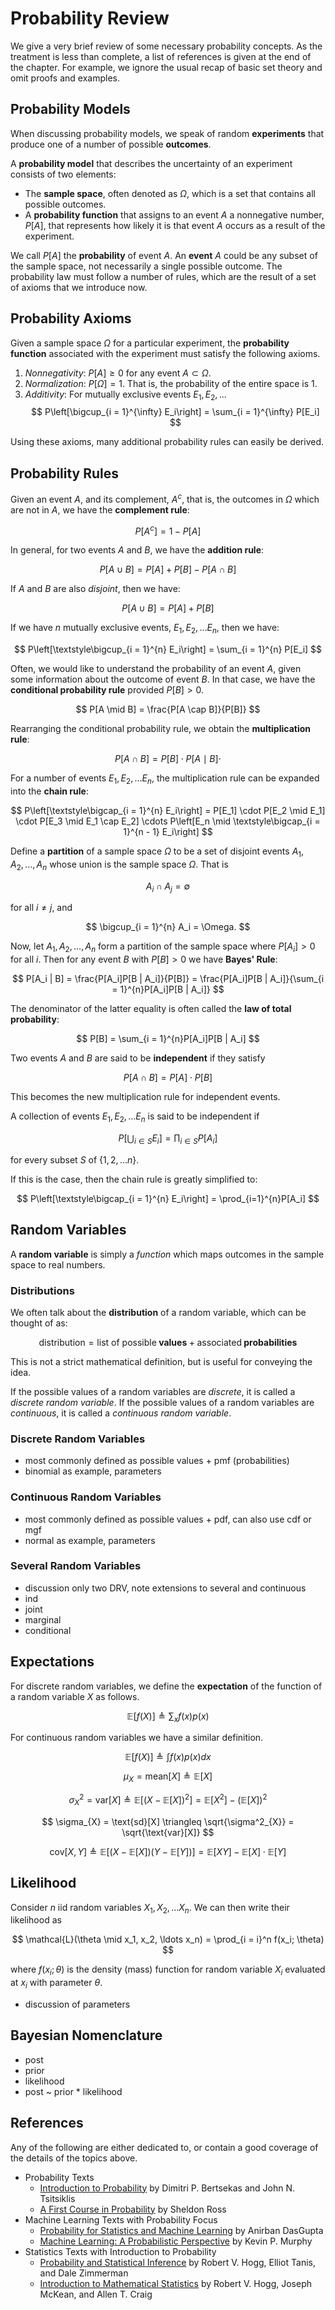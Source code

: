 # Probability Review

We give a very brief review of some necessary probability concepts. As the treatment is less than complete, a list of references is given at the end of the chapter. For example, we ignore the usual recap of basic set theory and omit proofs and examples.


## Probability Models

When discussing probability models, we speak of random **experiments** that produce one of a number of possible **outcomes**.

A **probability model** that describes the uncertainty of an experiment consists of two elements:

- The **sample space**, often denoted as $\Omega$, which is a set that contains all possible outcomes.
-  A **probability function** that assigns to an event $A$ a nonnegative number, $P[A]$, that represents how likely it is that event $A$ occurs as a result of the experiment.

We call $P[A]$ the **probability** of event $A$. An **event** $A$ could be any subset of the sample space, not necessarily a single possible outcome. The probability law must follow a number of rules, which are the result of a set of axioms that we introduce now.


## Probability Axioms

Given a sample space $\Omega$ for a particular experiment, the **probability function** associated with the experiment must satisfy the following axioms.

1. *Nonnegativity*: $P[A] \geq 0$ for any event $A \subset \Omega$.
2. *Normalization*: $P[\Omega] = 1$. That is, the probability of the entire space is 1.
3. *Additivity*: For mutually exclusive events $E_1, E_2, \ldots$
$$
P\left[\bigcup_{i = 1}^{\infty} E_i\right] = \sum_{i = 1}^{\infty} P[E_i]
$$

Using these axioms, many additional probability rules can easily be derived.


## Probability Rules

Given an event $A$, and its complement, $A^c$, that is, the outcomes in $\Omega$ which are not in $A$, we have the **complement rule**:

$$
P[A^c] = 1 - P[A]
$$

In general, for two events $A$ and $B$, we have the **addition rule**:

$$
P[A \cup B] = P[A] + P[B] - P[A \cap B]
$$

If $A$ and $B$ are also *disjoint*, then we have:

$$
P[A \cup B] = P[A] + P[B]
$$

If we have $n$ mutually exclusive events, $E_1, E_2, \ldots E_n$, then we have:

$$
P\left[\textstyle\bigcup_{i = 1}^{n} E_i\right] = \sum_{i = 1}^{n} P[E_i]
$$

Often, we would like to understand the probability of an event $A$, given some information about the outcome of event $B$. In that case, we have the **conditional probability rule** provided $P[B] > 0$.  

$$
P[A \mid B] = \frac{P[A \cap B]}{P[B]}
$$

Rearranging the conditional probability rule, we obtain the **multiplication rule**:

$$
P[A \cap B] = P[B] \cdot P[A \mid B] \cdot 
$$

For a number of events $E_1, E_2, \ldots E_n$, the multiplication rule can be expanded into the **chain rule**:

$$
P\left[\textstyle\bigcap_{i = 1}^{n} E_i\right] = P[E_1] \cdot P[E_2 \mid E_1] \cdot P[E_3 \mid E_1 \cap E_2] \cdots P\left[E_n \mid \textstyle\bigcap_{i = 1}^{n - 1} E_i\right] 
$$

Define a **partition** of a sample space $\Omega$ to be a set of disjoint events $A_1, A_2, \ldots, A_n$ whose union is the sample space $\Omega$. That is

$$
A_i \cap A_j = \emptyset
$$

for all $i \neq j$, and

$$
\bigcup_{i = 1}^{n} A_i = \Omega.
$$

Now, let $A_1, A_2, \ldots, A_n$ form a partition of the sample space where $P[A_i] > 0$ for all $i$. Then for any event $B$ with $P[B] > 0$ we have **Bayes' Rule**:

$$
P[A_i | B] = \frac{P[A_i]P[B | A_i]}{P[B]} = \frac{P[A_i]P[B | A_i]}{\sum_{i = 1}^{n}P[A_i]P[B | A_i]}
$$

The denominator of the latter equality is often called the **law of total probability**:

$$
P[B] = \sum_{i = 1}^{n}P[A_i]P[B | A_i]
$$

Two events $A$ and $B$ are said to be **independent** if they satisfy

$$
P[A \cap B] = P[A] \cdot P[B]
$$

This becomes the new multiplication rule for independent events.

A collection of events $E_1, E_2, \ldots E_n$ is said to be independent if

$$
P\left[\bigcup_{i \in S} E_i \right] = \prod_{i \in S}P[A_i]
$$

for every subset $S$ of $\{1, 2, \ldots n\}$.

If this is the case, then the chain rule is greatly simplified to:

$$
P\left[\textstyle\bigcap_{i = 1}^{n} E_i\right] = \prod_{i=1}^{n}P[A_i]
$$


## Random Variables

A **random variable** is simply a *function* which maps outcomes in the sample space to real numbers.

### Distributions

We often talk about the **distribution** of a random variable, which can be thought of as:

$$
\text{distribution} = \text{list of possible} \textbf{ values} + \text{associated} \textbf{ probabilities}
$$

This is not a strict mathematical definition, but is useful for conveying the idea.

If the possible values of a random variables are *discrete*, it is called a *discrete random variable*. If the possible values of a random variables are *continuous*, it is called a *continuous random variable*. 

### Discrete Random Variables

- most commonly defined as possible values + pmf (probabilities)
- binomial as example,  parameters

### Continuous Random Variables

- most commonly defined as possible values + pdf, can also use cdf or mgf
- normal as example, parameters

### Several Random Variables

- discussion only two DRV, note extensions to several and continuous
- ind
- joint
- marginal
- conditional


## Expectations

For discrete random variables, we define the **expectation** of the function of a random variable $X$ as follows.

$$
\mathbb{E}[f(X)] \triangleq \sum_{x} f(x)p(x)
$$

For continuous random variables we have a similar definition.

$$
\mathbb{E}[f(X)] \triangleq \int f(x)p(x) dx
$$

$$
\mu_{X} = \text{mean}[X] \triangleq \mathbb{E}[X]
$$

$$
\sigma^2_{X} = \text{var}[X] \triangleq \mathbb{E}[(X - \mathbb{E}[X])^2] = \mathbb{E}[X^2] - (\mathbb{E}[X])^2
$$

$$
\sigma_{X} = \text{sd}[X] \triangleq \sqrt{\sigma^2_{X}} = \sqrt{\text{var}[X]}
$$

$$
\text{cov}[X, Y] \triangleq \mathbb{E}[(X - \mathbb{E}[X])(Y - \mathbb{E}[Y])] = \mathbb{E}[XY] - \mathbb{E}[X] \cdot \mathbb{E}[Y]
$$


## Likelihood



Consider $n$ iid random variables $X_1, X_2, \ldots X_n$. We can then write their likelihood as

$$
\mathcal{L}(\theta \mid x_1, x_2, \ldots x_n) = \prod_{i = i}^n f(x_i; \theta)
$$

where $f(x_i; \theta)$ is the density (mass) function for random variable $X_i$ evaluated at $x_i$ with parameter $\theta$.

- discussion of parameters

## Bayesian Nomenclature

- post
- prior
- likelihood
- post ~ prior * likelihood


## References

Any of the following are either dedicated to, or contain a good coverage of the details of the topics above.

- Probability Texts
    - [Introduction to Probability](http://athenasc.com/probbook.html) by Dimitri P. Bertsekas and John N. Tsitsiklis
    - [A First Course in Probability](https://www.pearsonhighered.com/program/Ross-First-Course-in-Probability-A-9th-Edition/PGM110742.html) by Sheldon Ross
- Machine Learning Texts with Probability Focus
    - [Probability for Statistics and Machine Learning](http://www.springer.com/us/book/9781441996336) by Anirban DasGupta
    - [Machine Learning: A Probabilistic Perspective](https://mitpress.mit.edu/books/machine-learning-0) by Kevin P. Murphy
- Statistics Texts with Introduction to Probability
    - [Probability and Statistical Inference](https://www.pearsonhighered.com/program/Hogg-Probability-and-Statistical-Inference-9th-Edition/PGM91556.html) by Robert V. Hogg, Elliot Tanis, and Dale Zimmerman
    - [Introduction to Mathematical Statistics](https://www.pearsonhighered.com/program/Hogg-Introduction-to-Mathematical-Statistics-7th-Edition/PGM49624.html) by Robert V. Hogg, Joseph McKean, and Allen T. Craig


